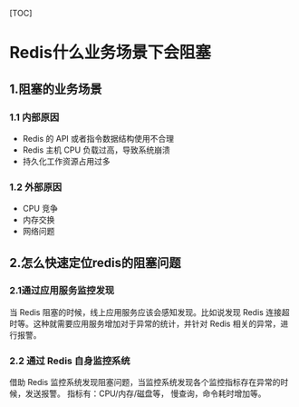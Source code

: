 [TOC]

# Redis什么业务场景下会阻塞

## 1.阻塞的业务场景

### 1.1 内部原因

- Redis 的 API 或者指令数据结构使用不合理
- Redis 主机 CPU 负载过高，导致系统崩溃
- 持久化工作资源占用过多

### 1.2 外部原因

- CPU 竞争
- 内存交换
- 网络问题

## 2.怎么快速定位redis的阻塞问题

### 2.1通过应用服务监控发现

当 Redis 阻塞的时候，线上应用服务应该会感知发现。比如说发现 Redis 连接超时等。这种就需要应用服务增加对于异常的统计，并针对 Redis 相关的异常，进行报警。

### 2.2 通过 Redis 自身监控系统

借助 Redis 监控系统发现阻塞问题，当监控系统发现各个监控指标存在异常的时候，发送报警。 指标有：CPU/内存/磁盘等， 慢查询，命令耗时增加等。